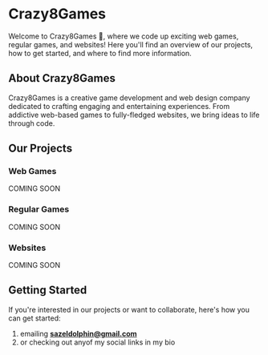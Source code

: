 # Crazy8Games

Welcome to Crazy8Games 👋, where we code up exciting web games, regular games, and websites! Here you'll find an overview of our projects, how to get started, and where to find more information.

## About Crazy8Games
Crazy8Games is a creative game development and web design company dedicated to crafting engaging and entertaining experiences. From addictive web-based games to fully-fledged websites, we bring ideas to life through code.

## Our Projects
### Web Games
COMING SOON

### Regular Games
COMING SOON

### Websites
COMING SOON

## Getting Started
If you're interested in our projects or want to collaborate, here's how you can get started:

1. emailing **sazeldolphin@gmail.com**
2. or checking out anyof my social links in my bio
